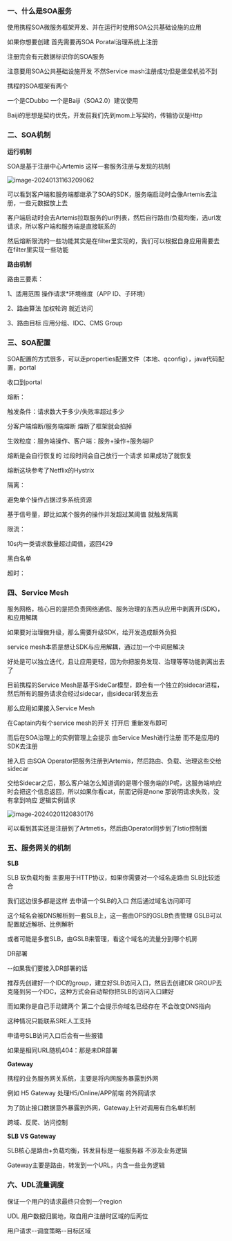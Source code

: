 ### 一、什么是SOA服务

使用携程SOA微服务框架开发、并在运行时使用SOA公共基础设施的应用



如果你想要创建 首先需要再SOA Poratal治理系统上注册

注册完会有元数据标识你的SOA服务

注意要用SOA公共基础设施开发 不然Service mash注册成功但是堡垒机验不到



 携程的SOA框架有两个

一个是CDubbo 一个是Baiji（SOA2.0）建议使用

Baiji的思想是契约优先，开发前我们先到mom上写契约，传输协议是Http



### 二、SOA机制

**运行机制**

SOA是基于注册中心Artemis 这样一套服务注册与发现的机制

![image-20240131163209062](D:\工作文档\ihub\assets\image-20240131163209062.png)



可以看到客户端和服务端都继承了SOA的SDK，服务端启动时会像Artemis去注册，一些元数据放上去

客户端启动时会去Artemis拉取服务的url列表，然后自行路由/负载均衡，选url发请求，所以客户端和服务端是直接联系的

然后熔断限流的一些功能其实是在filter里实现的，我们可以根据自身应用需要去在filter里实现一些功能



**路由机制**

路由三要素：

1、适用范围 操作请求*环境维度（APP ID、子环境）

2、路由算法 加权轮询 就近访问

3、路由目标 应用分组、IDC、CMS Group



### 三、SOA配置

SOA配置的方式很多，可以走properties配置文件（本地、qconfig），java代码配置，portal

收口到portal



熔断：

触发条件：请求数大于多少/失败率超过多少

分客户端熔断/服务端熔断 熔断了框架就会掐掉

生效粒度：服务端操作、客户端：服务+操作+服务端IP

熔断是会自行恢复的 过段时间会自己放行一个请求 如果成功了就恢复

熔断这块参考了Netflix的Hystrix



隔离：

避免单个操作占据过多系统资源

基于信号量，即比如某个服务的操作并发超过某阈值 就触发隔离



限流：

10s内一类请求数量超过阈值，返回429



黑白名单



超时：



### 四、Service Mesh

服务网格，核心目的是把负责网络通信、服务治理的东西从应用中剥离开(SDK)，和应用解耦

如果要对治理做升级，那么需要升级SDK，给开发造成额外负担

 service mesh本质是想让SDK与应用解耦，通过加一个中间层解决

好处是可以独立迭代，且让应用更轻，因为你把服务发现、治理等等功能剥离出去了



目前携程的Service Mesh是基于SideCar模型，即会有一个独立的sidecar进程，然后所有的服务请求会经过sidecar，由sidecar转发出去



那么应用如果接入Service Mesh

在Captain内有个service mesh的开关 打开后 重新发布即可



而后在SOA治理上的实例管理上会提示 由Service Mesh进行注册 而不是应用的SDK去注册

接入后 由SOA Operator把服务注册到Artemis，然后路由、负载、治理这些交给sidecar



交给Sidecar之后，那么客户端怎么知道调的是哪个服务端的IP呢，这服务端响应时会把这个信息返回，所以如果你看cat，前面记得是none 那说明请求失败，没有拿到响应 逻辑实例请求 



![image-20240201120830176](D:\工作文档\ihub\assets\image-20240201120830176.png)



可以看到其实还是注册到了Artmetis，然后由Operator同步到了Istio控制面





### 五、服务网关的机制

**SLB**

SLB 软负载均衡 主要用于HTTP协议，如果你需要对一个域名走路由 SLB比较适合

我们这边很多都是这样 去申请一个SLB的入口  然后通过域名访问即可

这个域名会被DNS解析到一套SLB上，这一套由OPS的GSLB负责管理 GSLB可以配置就近解析、比例解析



或者可能是多套SLB，由GSLB来管理，看这个域名的流量分到哪个机房



DR部署

--如果我们要接入DR部署的话

推荐先创建好一个IDC的group，建立好SLB访问入口，然后去创建DR GROUP去克隆到另一个IDC，这种方式会自动帮你把SLB的访问入口建好

而如果你是自己手动建两个 第二个会提示你域名已经存在 不会改变DNS指向

这种情况只能联系SRE人工支持



申请号SLB访问入口后会有一些报错

如果是相同URL随机404：那是未DR部署



**Gateway**

携程的业务服务网关系统，主要是将内网服务暴露到外网

例如 H5 Gateway 处理H5/Online/APP前端 的外网请求



为了防止接口数据意外暴露到外网，Gateway上针对调用有白名单机制



跨域、反爬、访问控制



**SLB VS Gateway**

SLB核心是路由+负载均衡，转发目标是一组服务器 不涉及业务逻辑

Gateway主要是路由，转发到一个URL，内含一些业务逻辑





### 六、UDL流量调度

保证一个用户的请求最终只会到一个region



UDL 用户数据归属地，取自用户注册时区域的后两位



用户请求--调度策略--目标区域
































